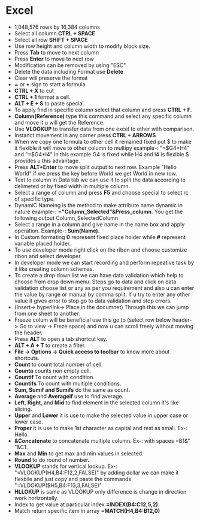 # Excel
 
- 1,048,576 rows by 16,384 columns
- Select all column **CTRL + SPACE**
- Select all row **SHIFT + SPACE**
- Use row height and column width to modify block size.
- Press **Tab** to move to next column
- Press **Enter** to move to next row
- Modification can be removed by using "ESC"
- Delete the data including Format use **Delete**
- Clear will preserve the format
- **=** or **+** sign to start a formula
- **CTRL + X** to cut
- **CTRL + 1** format a cell.
- **ALT + E + S** to paste special
- To apply find in specific column select that column and press **CTRL + F**.
- **Column(Reference)** type this command and select any specific column and move it u will get the Reference.
- Use **VLOOKUP** to transfer data from one excel to other with comparison.
- Instanct movement in any corner press **CTRL + ARROWS**
- When we copy one formula to other cell it remained fixed put $ to make it flexible it will move to other column to multipy example-: "=$G4*H4" and "=$G4*I4" In this example G4 is fixed while H4 and I4 is flexible $ provides u this advantage.
- Press **ALT+Enter** to move split output to next row. Example "Hello World" if we press the key before World we get World in new row.
- Text to column in Data tab we can use it to split the data according to delimeted or by fixed width in multiple column.
- Select a range of column and press **F5** and choose special to select rc of specific type.
- DynamiC Nameing is the method to make attribute name dynamic in nature example-: **="Column_Selected"&Press_column**. You get the following output Column_SelectedColumn
- Select a range in a column and give name in the name box and apply operation. Example-: **Sum(Name)**.
- In Custom formating **0** represent fixed place holder while **#** represent variable placed holder.
- To use developer mode right click on the ribon and choose customize ribon and select developer.
- In developer mode we can start recording and perform repeative task by it like creating column schemas.
- To create a drop down list we can have data validation which help to choose from drop down menu. Steps go to data and click on data validation choose list or any as per you requirement and also u can enter the value by range or manual by comma split. If u try to enter any other value it gives error to stop go to data validation and stop errors.
- (Insert-> hyperlink-> Place in the documnet) Through this we can jump from one sheet to another.
- Freeze colum will be beneficial use this go to (select row below header-> Go to view -> Freze space) and now u can scroll freely without moving the header.
- Press **ALT** to open a tab shortcut key.
- **ALT + A + T** to create a filter.
- **File -> Options -> Quick access to toolbar** to know more about shortcuts.
- **Count** to count total number of cell.
- **Counta** counts non empty cell.
- **Countif** To count with condition.
- **Countifs** To count with multiple conditions.
- **Sum, Sumif and Sumifs** do the same as count.
- **Average** and **Averageif** use to find average.
- **Left**, **Right**, and **Mid** to find element in the selected column it's like slicing.
- **Upper** and **Lower** it is use to make the selected value in upper case or lower case.
- **Proper** it is use to make 1st character as capital and rest as small. Ex-: Hello.
- **&Concatenate** to concatenate multiple column. Ex-: with spaces =B1&" "&C1.
- **Max** and **Min** to get max and min values in selected.
- **Round** to do round of number.
- **VLOOKUP** stands for vertical lookup. Ex-: "=VLOOKUP(H4,B4:F12,2,FALSE)" by adding dollar we can make it flexbile and just copy and paste the commands "=VLOOKUP($H5,B4:F13,3,FALSE)"
- **HLLOKUP** is same as VLOOKUP only difference is change in direction work horizontally.
- Index to get value at particular index **=INDEX(B4:C12,5,2)**
- Match return specific item in array **=MATCH(H4,B4:B12,0)**
